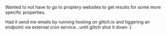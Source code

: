 Wanted to not have to go to proptery websites to get results for some more specific properties.

Had it send me emails by running hosting on glitch.io and tiggering an endpoint via external cron service...until glitch shut it down :)
